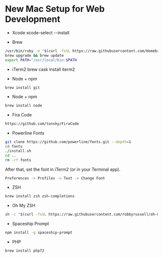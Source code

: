 # New Mac Setup for Web Development

- Xcode
  xcode-select --install

- Brew

```bash
/usr/bin/ruby -e "$(curl -fsSL https://raw.githubusercontent.com/Homebrew/install/master/install)"
brew upgrade && brew update
export PATH="/usr/local/bin:$PATH
```

- iTerm2
  brew cask install iterm2

- Node + npm

```bash
brew install git
```

- Node + npm

```bash
brew install node
```

- Fira Code

```bash
https://github.com/tonsky/FiraCode
```

- Powerline Fonts

```bash
git clone https://github.com/powerline/fonts.git --depth=1
cd fonts
./install.sh
cd ..
rm -rf fonts
```

After that, set the font in iTerm2 (or in your Terminal app).

```bash
Preferences -> Profiles -> Text -> Change Font
```

- ZSH

```bash
brew install zsh zsh-completions
```

- Oh My ZSH

```bash
sh -c "$(curl -fsSL https://raw.githubusercontent.com/robbyrussell/oh-my-zsh/master/tools/install.sh)"
```

- Spaceship Prompt

```bash
npm install -g spaceship-prompt
```

- PHP

```bash
brew install php72
```
